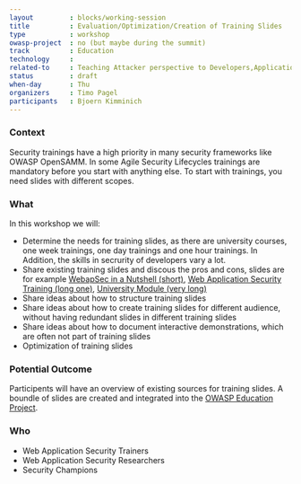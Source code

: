 ```yaml
---
layout         : blocks/working-session
title          : Evaluation/Optimization/Creation of Training Slides
type           : workshop
owasp-project  : no (but maybe during the summit)
track          : Education
technology     :
related-to     : Teaching Attacker perspective to Developers,Application Security BSc/Masters Curriculum Design,Juice Shop,NodeGoat,Webgoat
status         : draft
when-day       : Thu
organizers     : Timo Pagel
participants   : Bjoern Kimminich
---
```


### Context
Security trainings have a high priority in many security frameworks like OWASP OpenSAMM. In some Agile Security Lifecycles trainings are mandatory before you start with anything else.
To start with trainings, you need slides with different scopes.

### What
In this workshop we will:
* Determine the needs for training slides, as there are university courses, one week trainings, one day trainings and one hour trainings. In Addition, the skills in secrurity of developers vary a lot.
* Share existing training slides and discous the pros and cons, slides are for example [WebapSec in a Nutshell (short)](http://webappsec-nutshell.kimminich.de/#/), [Web Application Security Training (long one)](https://de.slideshare.net/BjrnKimminich/web-application-security-21684264), [University Module (very long)](https://drive.google.com/open?id=0B2KKdB7MPO7xTEwtWkkwTnl5VFk)
* Share ideas about how to structure training slides
* Share ideas about how to create training slides for different audience, without having redundant slides in different training slides
* Share ideas about how to document interactive demonstrations, which are often not part of training slides
* Optimization of training slides

### Potential Outcome
Participents will have an overview of existing sources for training slides. 
A boundle of slides are created and integrated into the [OWASP Education Project](https://www.owasp.org/index.php/Category:OWASP_Education_Project#tab=Main).

### Who
* Web Application Security Trainers
* Web Application Security Researchers
* Security Champions
